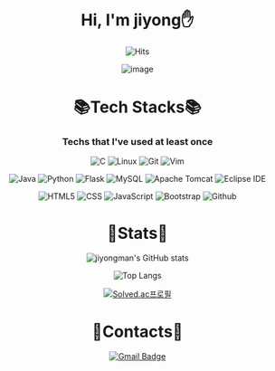 <div align="center">

# Hi, I'm jiyong:hand:

![Hits](https://hits.seeyoufarm.com/api/count/incr/badge.svg?url=https%3A%2F%2Fgithub.com%2Fjiyongman&count_bg=%23D8582C&title_bg=%23555555&icon=&icon_color=%23E7E7E7&title=hits&edge_flat=false)

![image](https://user-images.githubusercontent.com/87258054/184135877-ad286e6b-079d-4ccd-aee1-b5be65c12072.png)

# :books:Tech Stacks:books:
### Techs that I've used at least once

![C](https://img.shields.io/badge/C-A8B9CC.svg?style=flat-square&logo=C&logoColor=white)
![Linux](https://img.shields.io/badge/Linux-FCC624.svg?style=flat-square&logo=Linux&logoColor=black)
![Git](https://img.shields.io/badge/Git-F05032.svg?style=flat-square&logo=Git&logoColor=white)
![Vim](https://img.shields.io/badge/Vim-019733.svg?style=flat-square&logo=Vim&logoColor=white)

![Java](https://img.shields.io/badge/Java-007396.svg?&style=flat-square&logo=Java&logoColor=white)
![Python](https://img.shields.io/badge/Python-3776AB.svg?&style=flat-square&logo=Python&logoColor=white)
![Flask](https://img.shields.io/badge/Flask-000000.svg?&style=flat-square&logo=Flask&logoColor=white)
![MySQL](https://img.shields.io/badge/MySQL-4479A1.svg?&style=flat-squaree&logo=MySQL&logoColor=white)
![Apache Tomcat](https://img.shields.io/badge/Apache%20Tomcat-F8DC75.svg?style=flat-square&logo=Apache%20Tomcat&logoColor=black)
![Eclipse IDE](https://img.shields.io/badge/Eclipse%20IDE-2C2255.svg?&style=flat-square&logo=Eclipse%20IDE&logoColor=white)

![HTML5](https://img.shields.io/badge/HTML-E34F26.svg?&style=flat-square&logo=HTML5&logoColor=white)
![CSS](https://img.shields.io/badge/CSS-1572B6.svg?&style=flat-square&logo=CSS3&logoColor=white)
![JavaScript](https://img.shields.io/badge/JavaScript-F7DF1E.svg?&style=flat-square&logo=JavaScript&logoColor=black)
![Bootstrap](https://img.shields.io/badge/Bootstrap-7952B3.svg?style=flat-square&logo=Bootstrap&logoColor=white)
![Github](https://img.shields.io/badge/Github-181717.svg?style=flat-square&logo=Github&logoColor=white)

# :pushpin:Stats:pushpin:

![jiyongman's GitHub stats](https://github-readme-stats.vercel.app/api?username=jiyongman&show_icons=true&theme=codeSTACKr)

![Top Langs](https://github-readme-stats.vercel.app/api/top-langs/?username=jiyongman&layout=compact&theme=codeSTACKr)

[![Solved.ac프로필](http://mazassumnida.wtf/api/v2/generate_badge?boj=jiyong)](https://solved.ac/jiyong)

# :e-mail:Contacts:e-mail:
[![Gmail Badge](https://img.shields.io/badge/Gmail-d14836?style=flat-square&logo=Gmail&logoColor=white&link=mailto:wldyd5689@gmail.com)](mailto:wldyd5689@gmail.com)
 
</div>

